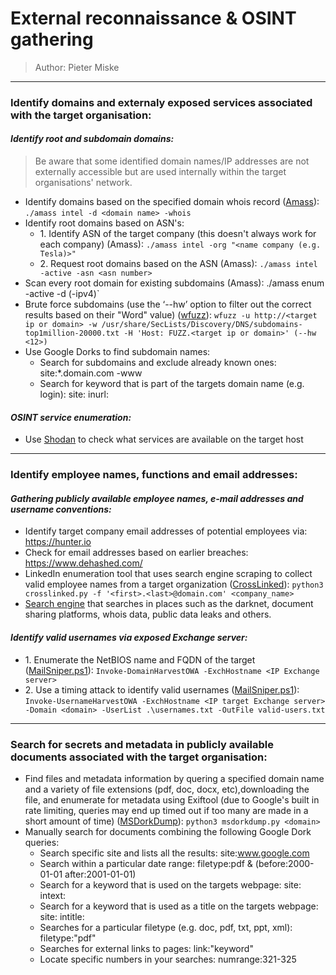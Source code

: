 # __External reconnaissance & OSINT gathering__
>Author: Pieter Miske
---
### __Identify domains and externaly exposed services associated with the target organisation:__
#### _Identify root and subdomain domains:_
>Be aware that some identified domain names/IP addresses are not externally accessible but are used internally within the target organisations' network\. 
- Identify domains based on the specified domain whois record \([Amass](https://github.com/OWASP/Amass)\): `./amass intel -d <domain name> -whois`
- Identify root domains based on ASN's:
	- 1\. Identify ASN of the target company \(this doesn't always work for each company\) (Amass): `./amass intel -org "<name company (e.g. Tesla)>"`
	- 2\. Request root domains based on the ASN (Amass): `./amass intel -active -asn <asn number>`
- Scan every root domain for existing subdomains (Amass): ./amass enum -active -d <target domain or ip> (-ipv4)`
- Brute force subdomains (use the ‘\-\-hw’ option to filter out the correct results based on their "Word" value) \([wfuzz](https://github.com/xmendez/wfuzz)\): `wfuzz -u http://<target ip or domain> -w /usr/share/SecLists/Discovery/DNS/subdomains-top1million-20000.txt -H 'Host: FUZZ.<target ip or domain>' (--hw <12>)`
- Use Google Dorks to find subdomain names:
    - Search for subdomains and exclude already known ones: site:\*\.domain\.com \-www
    - Search for keyword that is part of the targets domain name \(e\.g\. login\): site:<domain name> inurl:<keyword>

#### _OSINT service enumeration:_
- Use [Shodan](https://www.shodan.io/) to check what services are available on the target host


---
### __Identify employee names, functions and email addresses:__
#### _Gathering publicly available employee names, e-mail addresses and username conventions:_
- Identify target company email addresses of potential employees via: [https://hunter\.io](https://hunter.io)
- Check for email addresses based on earlier breaches: [https://www\.dehashed\.com/](https://www.dehashed.com/)
- LinkedIn enumeration tool that uses search engine scraping to collect valid employee names from a target organization \([CrossLinked](https://github.com/m8r0wn/CrossLinked)\): `python3 crosslinked.py -f '<first>.<last>@domain.com' <company_name>`
- [Search engine](https://intelx.io) that searches in places such as the darknet, document sharing platforms, whois data, public data leaks and others. 

#### _Identify valid usernames via exposed Exchange server:_
- 1\. Enumerate the NetBIOS name and FQDN of the target \([MailSniper\.ps1](https://github.com/dafthack/MailSniper)\): `Invoke-DomainHarvestOWA -ExchHostname <IP Exchange server>`
- 2\. Use a timing attack to identify valid usernames \([MailSniper\.ps1](https://github.com/dafthack/MailSniper)\): `Invoke-UsernameHarvestOWA -ExchHostname <IP target Exchange server> -Domain <domain> -UserList .\usernames.txt -OutFile valid-users.txt`

---
### __Search for secrets and metadata in publicly available documents associated with the target organisation:__
- Find files and metadata information by quering a specified domain name and a variety of file extensions \(pdf, doc, docx, etc\),downloading the file, and enumerate for metadata using Exiftool (due to Google's built in rate limiting, queries may end up timed out if too many are made in a short amount of time) \([MSDorkDump](https://github.com/dievus/msdorkdump)\): `python3 msdorkdump.py <domain>`
- Manually search for documents combining the following Google Dork queries:
    - Search specific site and lists all the results: site:[www\.google\.com](http://www.google.com)
    - Search within a particular date range: filetype:pdf & \(before:2000\-01\-01 after:2001\-01\-01\)
    - Search for a keyword that is used on the targets webpage: site:<domain name> intext:<keyword>
    - Search for a keyword that is used as a title on the targets webpage: site:<domain name> intitle:<keyword>
    - Searches for a particular filetype \(e\.g\. doc, pdf, txt, ppt, xml\): filetype:"pdf"
    - Searches for external links to pages: link:"keyword"
    - Locate specific numbers in your searches: numrange:321\-325


